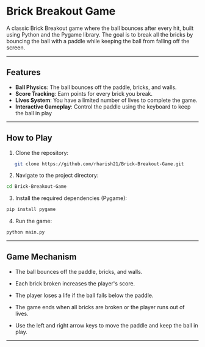 # Brick Breakout Game

A classic Brick Breakout game where the ball bounces after every hit, built using Python and the Pygame library. The goal is to break all the bricks by bouncing the ball with a paddle while keeping the ball from falling off the screen.

---

## Features

- **Ball Physics**: The ball bounces off the paddle, bricks, and walls.
- **Score Tracking**: Earn points for every brick you break.
- **Lives System**: You have a limited number of lives to complete the game.
- **Interactive Gameplay**: Control the paddle using the keyboard to keep the ball in play

---

## How to Play

1. Clone the repository:
```bash
   git clone https://github.com/rharish21/Brick-Breakout-Game.git
```

2. Navigate to the project directory:

```bash
cd Brick-Breakout-Game
```

3. Install the required dependencies (Pygame):

```bash
pip install pygame
```

4. Run the game:

```bash
python main.py
```
---

## Game Mechanism

- The ball bounces off the paddle, bricks, and walls.

- Each brick broken increases the player's score.

- The player loses a life if the ball falls below the paddle.

- The game ends when all bricks are broken or the player runs out of lives.

- Use the left and right arrow keys to move the paddle and keep the ball in play.

---
